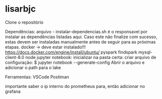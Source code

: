 # lisarbjc
Clone o repositório

Dependências:
    arquivo - instalar-dependencias.sh é o responsavel por instalar as dependências listadas aqui. Caso este não finalize com sucesso, estas devem ser instaladas manualmente antes de seguir para as próximas etapas.
        docker -> deve estar instalado!!!
        	https://docs.docker.com/engine/install/ubuntu/
        pyspark
        findspark
        mysql-client-8.0
        node
        jupyter notebook:
            inicializar na pasta certa:
                criar arquivo de configuração:
                    $ jupyter notebook --generate-config
                    Abrir o arquivo e adicionar o path para o lake



Ferramentas:
    VSCode
    Postiman


importante saber o ip interno do prometheus para, então adicionar no grafana
